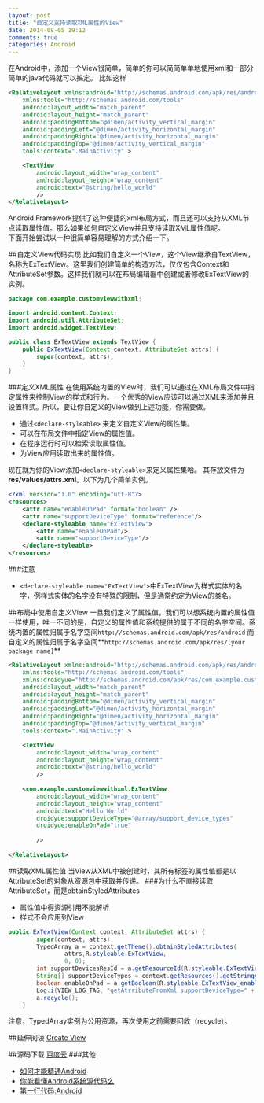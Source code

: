 ```yaml
---
layout: post
title: "自定义支持读取XML属性的View"
date: 2014-08-05 19:12
comments: true
categories: Android
---
```

在Android中，添加一个View很简单，简单的你可以简简单单地使用xml和一部分简单的java代码就可以搞定。
比如这样
<!--more-->
```xml linenos:false
<RelativeLayout xmlns:android="http://schemas.android.com/apk/res/android"
    xmlns:tools="http://schemas.android.com/tools"
    android:layout_width="match_parent"
    android:layout_height="match_parent"
    android:paddingBottom="@dimen/activity_vertical_margin"
    android:paddingLeft="@dimen/activity_horizontal_margin"
    android:paddingRight="@dimen/activity_horizontal_margin"
    android:paddingTop="@dimen/activity_vertical_margin"
    tools:context=".MainActivity" >

    <TextView
        android:layout_width="wrap_content"
        android:layout_height="wrap_content"
        android:text="@string/hello_world" 
        />
</RelativeLayout>
```
Android Framework提供了这种便捷的xml布局方式，而且还可以支持从XML节点读取属性值。那么如果如何自定义View并且支持读取XML属性值呢。  
下面开始尝试以一种很简单容易理解的方式介绍一下。

##自定义View代码实现
比如我们自定义一个View，这个View继承自TextView，名称为ExTextView。这里我们创建简单的构造方法，仅仅包含Context和AttributeSet参数。这样我们就可以在布局编辑器中创建或者修改ExTextView的实例。
```java  linenos:false ExTextView.java
package com.example.customviewwithxml;

import android.content.Context;
import android.util.AttributeSet;
import android.widget.TextView;

public class ExTextView extends TextView {
	public ExTextView(Context context, AttributeSet attrs) {
		super(context, attrs);
	}
}
```

###定义XML属性
在使用系统内置的View时，我们可以通过在XML布局文件中指定属性来控制View的样式和行为。一个优秀的View应该可以通过XML来添加并且设置样式。所以，要让你自定义的View做到上述功能，你需要做。

  * 通过`<declare-styleable>` 来定义自定义View的属性集。
  * 可以在布局文件中指定View的属性值。
  * 在程序运行时可以检索读取属性值。
  * 为View应用读取出来的属性值。

现在就为你的View添加`<declare-styleable>`来定义属性集哈。 其存放文件为 **res/values/attrs.xml**。以下为几个简单实例。
```xml linenos:false attrs.xml
<?xml version="1.0" encoding="utf-8"?>
<resources>
	<attr name="enableOnPad" format="boolean" />
	<attr name="supportDeviceType" format="reference"/>
    <declare-styleable name="ExTextView">
        <attr name="enableOnPad"/>
        <attr name="supportDeviceType"/>
    </declare-styleable>
</resources>
```
###注意
  * `<declare-styleable name="ExTextView">`中ExTextView为样式实体的名字，例样式实体的名字没有特殊的限制，但是通常约定为View的类名。

##布局中使用自定义View
一旦我们定义了属性值，我们可以想系统内置的属性值一样使用，唯一不同的是，自定义的属性值和系统提供的属于不同的名字空间。系统内置的属性归属于名字空间`http://schemas.android.com/apk/res/android` 而自定义的属性归属于名字空间**`http://schemas.android.com/apk/res/[your package name]`**
```xml linenos:false activity_main.xml
<RelativeLayout xmlns:android="http://schemas.android.com/apk/res/android"
    xmlns:tools="http://schemas.android.com/tools"
    xmlns:droidyue="http://schemas.android.com/apk/res/com.example.customviewwithxml"
    android:layout_width="match_parent"
    android:layout_height="match_parent"
    android:paddingBottom="@dimen/activity_vertical_margin"
    android:paddingLeft="@dimen/activity_horizontal_margin"
    android:paddingRight="@dimen/activity_horizontal_margin"
    android:paddingTop="@dimen/activity_vertical_margin"
    tools:context=".MainActivity" >

    <TextView
        android:layout_width="wrap_content"
        android:layout_height="wrap_content"
        android:text="@string/hello_world" 
        />
    
	<com.example.customviewwithxml.ExTextView 
		android:layout_width="wrap_content"
		android:layout_height="wrap_content"
		android:text="Hello World"
		droidyue:supportDeviceType="@array/support_device_types"	
		droidyue:enableOnPad="true"
		
	    />    
	
</RelativeLayout>
```

##读取XML属性值
当View从XML中被创建时，其所有标签的属性值都是以AttributeSet的对象从资源包中获取并传递。
###为什么不直接读取AttributeSet，而是obtainStyledAttributes
  * 属性值中得资源引用不能解析
  * 样式不会应用到View
  
```java linenos:false  ExTextView.java
public ExTextView(Context context, AttributeSet attrs) {
		super(context, attrs);
		TypedArray a = context.getTheme().obtainStyledAttributes(
		        attrs,R.styleable.ExTextView,
		        0, 0);
		int supportDevicesResId = a.getResourceId(R.styleable.ExTextView_supportDeviceType, 0);
		String[] supportDeviceTypes = context.getResources().getStringArray(supportDevicesResId);
		boolean enableOnPad = a.getBoolean(R.styleable.ExTextView_enableOnPad, false);
		Log.i(VIEW_LOG_TAG, "getAtrributeFromXml supportDeviceType=" + Arrays.toString(supportDeviceTypes) + ";enableOnPad=" + enableOnPad);
		a.recycle();
	}
```
注意，TypedArray实例为公用资源，再次使用之前需要回收（recycle）。

##延伸阅读
<a href="http://developer.android.com/training/custom-views/create-view.html" target="_blank">Create View</a>

##源码下载
<a href="http://pan.baidu.com/s/1c0gXfw8" target="_blank">百度云</a>
###其他
  * <a href="http://www.amazon.cn/gp/product/B00ASIN7G8/ref=as_li_tf_tl?ie=UTF8&camp=536&creative=3200&creativeASIN=B00ASIN7G8&linkCode=as2&tag=droidyue-23">如何才能精通Android</a><img src="http://ir-cn.amazon-adsystem.com/e/ir?t=droidyue-23&l=as2&o=28&a=B00ASIN7G8" width="1" height="1" border="0" alt="" style="border:none !important; margin:0px !important;" />
  * <a href="http://www.amazon.cn/gp/product/B009OLU8EE/ref=as_li_tf_tl?ie=UTF8&camp=536&creative=3200&creativeASIN=B009OLU8EE&linkCode=as2&tag=droidyue-23">你能看懂Android系统源代码么</a><img src="http://ir-cn.amazon-adsystem.com/e/ir?t=droidyue-23&l=as2&o=28&a=B009OLU8EE" width="1" height="1" border="0" alt="" style="border:none !important; margin:0px !important;" />
  * <a href="http://www.amazon.cn/gp/product/B00LVHTI9U/ref=as_li_tf_tl?ie=UTF8&camp=536&creative=3200&creativeASIN=B00LVHTI9U&linkCode=as2&tag=droidyue-23">第一行代码:Android</a><img src="http://ir-cn.amazon-adsystem.com/e/ir?t=droidyue-23&l=as2&o=28&a=B00LVHTI9U" width="1" height="1" border="0" alt="" style="border:none !important; margin:0px !important;" />
